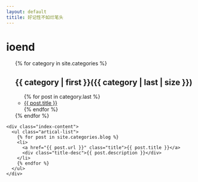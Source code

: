 ```yaml
---
layout: default
titile: 好记性不如烂笔头
---
```


<body>
  <div class="index-wrapper">
    <div class="aside">
      <div class="info-card">
        <h1>ioend</h1>
		<ul>
		  {% for category in site.categories %}
			<h2>{{ category | first }}({{ category | last | size }})</h2>
			<ul class="arc-list">
			    {% for post in category.last %}
				<li><a href="{{ post.url }}">{{ post.title }}</a></li>
			    {% endfor %}
			</ul>
		 {% endfor %}
		</ul>
      </div>
      <div id="particles-js"></div>
    </div>

    <div class="index-content">
      <ul class="artical-list">
        {% for post in site.categories.blog %}
        <li>
          <a href="{{ post.url }}" class="title">{{ post.title }}</a>
          <div class="title-desc">{{ post.description }}</div>
        </li>
        {% endfor %}
      </ul>
    </div>
  </div>
</body>
